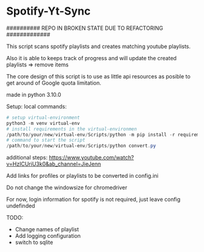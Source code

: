 # Spotify-Yt-Sync

########## REPO IN BROKEN STATE DUE TO REFACTORING #############

This script scans spotify playlists and creates matching youtube playlists.

Also it is able to keeps track of progress and will update the created playlists => remove items

The core design of this script is to use as little api resources as posible to get around of Google quota limitation.

made in python 3.10.0

Setup:
local commands:
```powershell
# setup virtual-environment
python3 -m venv virtual-env
# install requirements in the virtual-environmen
/path/to/your/new/virtual-env/Scripts/python -m pip install -r requirements.txt
# command to start the script
/path/to/your/new/virtual-env/Scripts/python convert.py
```
additional steps:
https://www.youtube.com/watch?v=HzICUriU3k0&ab_channel=JieJenn

Add links for profiles or playlists to be converted in config.ini



Do not change the windowsize for chromedriver


For now, login information for spotify is not required, just leave config undefinded


TODO:
- Change names of playlist
- Add logging configuration
- switch to sqlite